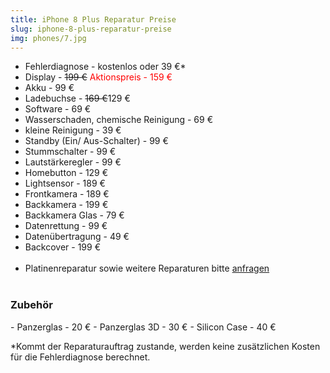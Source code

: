 ```yaml
---
title: iPhone 8 Plus Reparatur Preise
slug: iphone-8-plus-reparatur-preise
img: phones/7.jpg
---
```


- Fehlerdiagnose - kostenlos oder 39 €*
- Display - <s>199 €</s> <font color=red> Aktionspreis - 159 €</font>
- Akku - 99 €
- Ladebuchse - <s>169 €</s><front color=red>129 €</front>
- Software - 69 €
- Wasserschaden, chemische Reinigung - 69 €
- kleine Reinigung - 39 €
- Standby (Ein/ Aus-Schalter) - 99 €
- Stummschalter - 99 €
- Lautstärkeregler - 99 €
- Homebutton - 129 €
- Lightsensor - 189 €
- Frontkamera - 189 €
- Backkamera - 199 €
- Backkamera Glas - 79 €
- Datenrettung - 99 €
- Datenübertragung - 49 €
- Backcover - 199 €<br><br>
- Platinenreparatur sowie weitere Reparaturen bitte <a href="/kontakt">anfragen</a>
<br></br>
<h3>Zubehör</h3>
- Panzerglas - 20 €
- Panzerglas 3D - 30 €
- Silicon Case - 40 €

*Kommt der Reparaturauftrag zustande, werden keine zusätzlichen Kosten für die Fehlerdiagnose berechnet.

